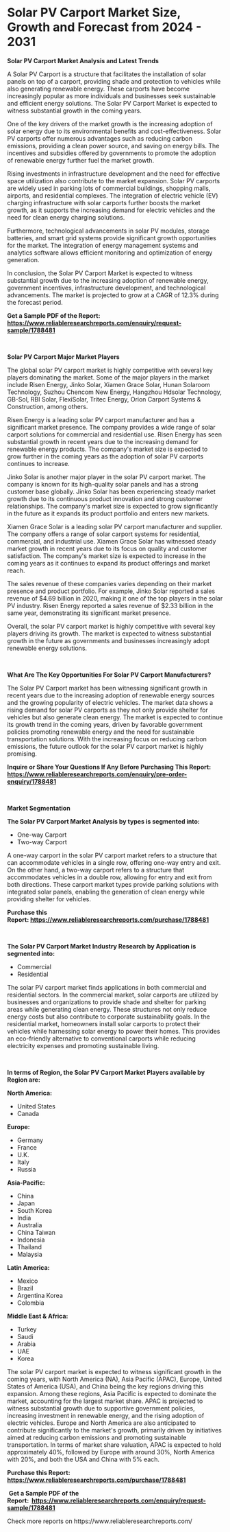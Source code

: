 <p><h1>Solar PV Carport Market Size, Growth and Forecast from 2024 - 2031</h1></p><p><strong>Solar PV Carport Market Analysis and Latest Trends</strong></p>
<p><p>A Solar PV Carport is a structure that facilitates the installation of solar panels on top of a carport, providing shade and protection to vehicles while also generating renewable energy. These carports have become increasingly popular as more individuals and businesses seek sustainable and efficient energy solutions. The Solar PV Carport Market is expected to witness substantial growth in the coming years.</p><p>One of the key drivers of the market growth is the increasing adoption of solar energy due to its environmental benefits and cost-effectiveness. Solar PV carports offer numerous advantages such as reducing carbon emissions, providing a clean power source, and saving on energy bills. The incentives and subsidies offered by governments to promote the adoption of renewable energy further fuel the market growth.</p><p>Rising investments in infrastructure development and the need for effective space utilization also contribute to the market expansion. Solar PV carports are widely used in parking lots of commercial buildings, shopping malls, airports, and residential complexes. The integration of electric vehicle (EV) charging infrastructure with solar carports further boosts the market growth, as it supports the increasing demand for electric vehicles and the need for clean energy charging solutions.</p><p>Furthermore, technological advancements in solar PV modules, storage batteries, and smart grid systems provide significant growth opportunities for the market. The integration of energy management systems and analytics software allows efficient monitoring and optimization of energy generation.</p><p>In conclusion, the Solar PV Carport Market is expected to witness substantial growth due to the increasing adoption of renewable energy, government incentives, infrastructure development, and technological advancements. The market is projected to grow at a CAGR of 12.3% during the forecast period.</p></p>
<p><strong>Get a Sample PDF of the Report:&nbsp; <a href="https://www.reliableresearchreports.com/enquiry/request-sample/1788481">https://www.reliableresearchreports.com/enquiry/request-sample/1788481</a></strong></p>
<p>&nbsp;</p>
<p><strong>Solar PV Carport Major Market Players</strong></p>
<p><p>The global solar PV carport market is highly competitive with several key players dominating the market. Some of the major players in the market include Risen Energy, Jinko Solar, Xiamen Grace Solar, Hunan Solaroom Technology, Suzhou Chencom New Energy, Hangzhou Hdsolar Technology, GB-Sol, RBI Solar, FlexiSolar, Tritec Energy, Orion Carport Systems & Construction, among others.</p><p>Risen Energy is a leading solar PV carport manufacturer and has a significant market presence. The company provides a wide range of solar carport solutions for commercial and residential use. Risen Energy has seen substantial growth in recent years due to the increasing demand for renewable energy products. The company's market size is expected to grow further in the coming years as the adoption of solar PV carports continues to increase.</p><p>Jinko Solar is another major player in the solar PV carport market. The company is known for its high-quality solar panels and has a strong customer base globally. Jinko Solar has been experiencing steady market growth due to its continuous product innovation and strong customer relationships. The company's market size is expected to grow significantly in the future as it expands its product portfolio and enters new markets.</p><p>Xiamen Grace Solar is a leading solar PV carport manufacturer and supplier. The company offers a range of solar carport systems for residential, commercial, and industrial use. Xiamen Grace Solar has witnessed steady market growth in recent years due to its focus on quality and customer satisfaction. The company's market size is expected to increase in the coming years as it continues to expand its product offerings and market reach.</p><p>The sales revenue of these companies varies depending on their market presence and product portfolio. For example, Jinko Solar reported a sales revenue of $4.69 billion in 2020, making it one of the top players in the solar PV industry. Risen Energy reported a sales revenue of $2.33 billion in the same year, demonstrating its significant market presence.</p><p>Overall, the solar PV carport market is highly competitive with several key players driving its growth. The market is expected to witness substantial growth in the future as governments and businesses increasingly adopt renewable energy solutions.</p></p>
<p>&nbsp;</p>
<p><strong>What Are The Key Opportunities For Solar PV Carport Manufacturers?</strong></p>
<p><p>The Solar PV Carport market has been witnessing significant growth in recent years due to the increasing adoption of renewable energy sources and the growing popularity of electric vehicles. The market data shows a rising demand for solar PV carports as they not only provide shelter for vehicles but also generate clean energy. The market is expected to continue its growth trend in the coming years, driven by favorable government policies promoting renewable energy and the need for sustainable transportation solutions. With the increasing focus on reducing carbon emissions, the future outlook for the solar PV carport market is highly promising.</p></p>
<p><strong>Inquire or Share Your Questions If Any Before Purchasing This Report: <a href="https://www.reliableresearchreports.com/enquiry/pre-order-enquiry/1788481">https://www.reliableresearchreports.com/enquiry/pre-order-enquiry/1788481</a></strong></p>
<p>&nbsp;</p>
<p><strong>Market Segmentation</strong></p>
<p><strong>The Solar PV Carport Market Analysis by types is segmented into:</strong></p>
<p><ul><li>One-way Carport</li><li>Two-way Carport</li></ul></p>
<p><p>A one-way carport in the solar PV carport market refers to a structure that can accommodate vehicles in a single row, offering one-way entry and exit. On the other hand, a two-way carport refers to a structure that accommodates vehicles in a double row, allowing for entry and exit from both directions. These carport market types provide parking solutions with integrated solar panels, enabling the generation of clean energy while providing shelter for vehicles.</p></p>
<p><strong>Purchase this Report:&nbsp;<a href="https://www.reliableresearchreports.com/purchase/1788481">https://www.reliableresearchreports.com/purchase/1788481</a></strong></p>
<p>&nbsp;</p>
<p><strong>The Solar PV Carport Market Industry Research by Application is segmented into:</strong></p>
<p><ul><li>Commercial</li><li>Residential</li></ul></p>
<p><p>The solar PV carport market finds applications in both commercial and residential sectors. In the commercial market, solar carports are utilized by businesses and organizations to provide shade and shelter for parking areas while generating clean energy. These structures not only reduce energy costs but also contribute to corporate sustainability goals. In the residential market, homeowners install solar carports to protect their vehicles while harnessing solar energy to power their homes. This provides an eco-friendly alternative to conventional carports while reducing electricity expenses and promoting sustainable living.</p></p>
<p>&nbsp;</p>
<p><strong>In terms of Region, the Solar PV Carport Market Players available by Region are:</strong></p>
<p>
    <p> <strong> North America: </strong>
        <ul>
            <li>United States</li>
            <li>Canada</li>
        </ul>
        </p> 
    <p> <strong> Europe: </strong>
        <ul>
            <li>Germany</li>
            <li>France</li>
            <li>U.K.</li>
            <li>Italy</li>
            <li>Russia</li>
        </ul>
        </p> 
    <p> <strong> Asia-Pacific: </strong>
        <ul>
            <li>China</li>
            <li>Japan</li>
            <li>South Korea</li>
            <li>India</li>
            <li>Australia</li>
            <li>China Taiwan</li>
            <li>Indonesia</li>
            <li>Thailand</li>
            <li>Malaysia</li>
        </ul>
        </p> 
    <p> <strong> Latin America: </strong>
        <ul>
            <li>Mexico</li>
            <li>Brazil</li>
            <li>Argentina Korea</li>
            <li>Colombia</li>
        </ul>
        </p> 
    <p> <strong> Middle East & Africa: </strong>
        <ul>
            <li>Turkey</li>
            <li>Saudi</li>
            <li>Arabia</li>
            <li>UAE</li>
            <li>Korea</li>
        </ul>
    </p>
    </p>
<p><p>The solar PV carport market is expected to witness significant growth in the coming years, with North America (NA), Asia Pacific (APAC), Europe, United States of America (USA), and China being the key regions driving this expansion. Among these regions, Asia Pacific is expected to dominate the market, accounting for the largest market share. APAC is projected to witness substantial growth due to supportive government policies, increasing investment in renewable energy, and the rising adoption of electric vehicles. Europe and North America are also anticipated to contribute significantly to the market's growth, primarily driven by initiatives aimed at reducing carbon emissions and promoting sustainable transportation. In terms of market share valuation, APAC is expected to hold approximately 40%, followed by Europe with around 30%, North America with 20%, and both the USA and China with 5% each.</p></p>
<p><strong>Purchase this Report: <a href="https://www.reliableresearchreports.com/purchase/1788481">https://www.reliableresearchreports.com/purchase/1788481</a></strong></p>
<p>&nbsp;<strong>Get a Sample PDF of the Report:&nbsp;&nbsp;<a href="https://www.reliableresearchreports.com/enquiry/request-sample/1788481">https://www.reliableresearchreports.com/enquiry/request-sample/1788481</a></strong></p>
<p><strong></strong></p>
<p>Check more reports on https://www.reliableresearchreports.com/</p>